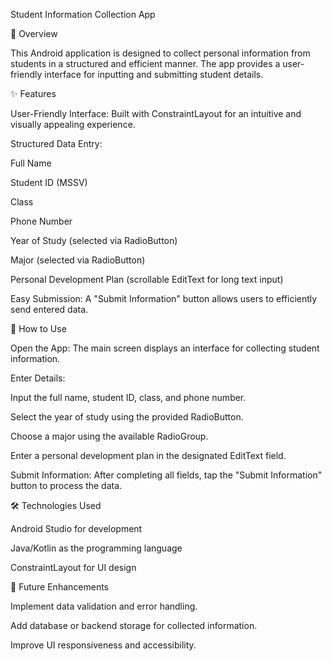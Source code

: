 Student Information Collection App

📌 Overview

This Android application is designed to collect personal information from students in a structured and efficient manner. The app provides a user-friendly interface for inputting and submitting student details.

✨ Features

User-Friendly Interface: Built with ConstraintLayout for an intuitive and visually appealing experience.

Structured Data Entry:

Full Name

Student ID (MSSV)

Class

Phone Number

Year of Study (selected via RadioButton)

Major (selected via RadioButton)

Personal Development Plan (scrollable EditText for long text input)

Easy Submission: A "Submit Information" button allows users to efficiently send entered data.

📖 How to Use

Open the App: The main screen displays an interface for collecting student information.

Enter Details:

Input the full name, student ID, class, and phone number.

Select the year of study using the provided RadioButton.

Choose a major using the available RadioGroup.

Enter a personal development plan in the designated EditText field.

Submit Information: After completing all fields, tap the "Submit Information" button to process the data.

🛠 Technologies Used

Android Studio for development

Java/Kotlin as the programming language

ConstraintLayout for UI design

🚀 Future Enhancements

Implement data validation and error handling.

Add database or backend storage for collected information.

Improve UI responsiveness and accessibility.
